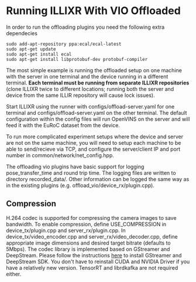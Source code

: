 # Running ILLIXR With VIO Offloaded

In order to run the offloading plugins you need the following extra dependecies

```
sudo add-apt-repository ppa:ecal/ecal-latest
sudo apt-get update
sudo apt-get install ecal
sudo apt-get install libprotobuf-dev protobuf-compiler
```

The most simple example is running the offloaded setup on one machine with the server in one terminal
and the device running in a different terminal. **Each terminal must be running from separate ILLIXR 
repositories** (clone ILLIXR twice to different locations; running both the server and device from the same 
ILLIR repository will cause lock issues). 

Start ILLIXR using the runner with configs/offload-server.yaml
for one terminal and configs/offload-server.yaml on the other terminal. The default configuration within the
config files will run OpenVINS on the server and will feed it with the EuRoC dataset from the device.

To run more complicated experiment setups where the device and server are not on the same machine, you will need
to setup each machine to be able to send/recieve via TCP, and configure the server/client IP and port number in common/network/net_config.hpp.

The offloading vio plugins have basic support for logging pose_transfer_time and round trip time. The logging files are written to directory recorded_data/. Other information can be logged the same way as in the existing plugins (e.g. offload_vio/device_rx/plugin.cpp).

## Compression

H.264 codec is supported for compressing the camera images to save bandwidth. To enable compression, define USE_COMPRESSION in device_tx/plugin.cpp and server_rx/plugin.cpp. In device_tx/video_encoder.cpp and server_rx/video_decoder.cpp, define appropriate image dimensions and desired target bitrate (defaults to 5Mbps). The codec library is implemented based on GStreamer and DeepStream. Please follow the instructions [here][1] to install GStreamer and DeepStream SDK. You don't have to reinstall CUDA and NVIDIA Driver if you have a relatively new version. TensorRT and librdkafka are not required either.


[//]: # (- References -)
[1]: https://docs.nvidia.com/metropolis/deepstream/dev-guide/text/DS_Quickstart.html#dgpu-setup-for-ubuntu
